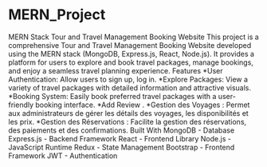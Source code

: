 # MERN_Project
MERN Stack Tour and Travel Management Booking Website
This project is a comprehensive Tour and Travel Management Booking Website developed using the MERN stack
(MongoDB, Express.js, React, Node.js). 
It provides a platform for users to explore and book travel packages, manage bookings, and enjoy a seamless travel planning experience.
Features
*User Authentication: Allow users to sign up, log in.
*Explore Packages: View a variety of travel packages with detailed information and attractive visuals.
*Booking System: Easily book preferred travel packages with a user-friendly booking interface.
*Add Review .
*Gestion des Voyages : Permet aux administrateurs de gérer les détails des voyages, les disponibilités et les prix.
*Gestion des Réservations : Facilite la gestion des réservations, des paiements et des confirmations.
Built With
MongoDB - Database
Express.js - Backend Framework
React - Frontend Library
Node.js - JavaScript Runtime
Redux - State Management
Bootstrap - Frontend Framework
JWT - Authentication
